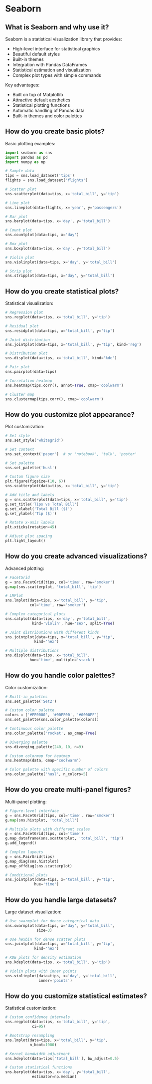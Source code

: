 # Seaborn

## What is Seaborn and why use it?

Seaborn is a statistical visualization library that provides:
- High-level interface for statistical graphics
- Beautiful default styles
- Built-in themes
- Integration with Pandas DataFrames
- Statistical estimation and visualization
- Complex plot types with simple commands

Key advantages:
- Built on top of Matplotlib
- Attractive default aesthetics
- Statistical plotting functions
- Automatic handling of Pandas data
- Built-in themes and color palettes

## How do you create basic plots?

Basic plotting examples:
```python
import seaborn as sns
import pandas as pd
import numpy as np

# Sample data
tips = sns.load_dataset('tips')
flights = sns.load_dataset('flights')

# Scatter plot
sns.scatterplot(data=tips, x='total_bill', y='tip')

# Line plot
sns.lineplot(data=flights, x='year', y='passengers')

# Bar plot
sns.barplot(data=tips, x='day', y='total_bill')

# Count plot
sns.countplot(data=tips, x='day')

# Box plot
sns.boxplot(data=tips, x='day', y='total_bill')

# Violin plot
sns.violinplot(data=tips, x='day', y='total_bill')

# Strip plot
sns.stripplot(data=tips, x='day', y='total_bill')
```

## How do you create statistical plots?

Statistical visualization:
```python
# Regression plot
sns.regplot(data=tips, x='total_bill', y='tip')

# Residual plot
sns.residplot(data=tips, x='total_bill', y='tip')

# Joint distribution
sns.jointplot(data=tips, x='total_bill', y='tip', kind='reg')

# Distribution plot
sns.displot(data=tips, x='total_bill', kind='kde')

# Pair plot
sns.pairplot(data=tips)

# Correlation heatmap
sns.heatmap(tips.corr(), annot=True, cmap='coolwarm')

# Cluster map
sns.clustermap(tips.corr(), cmap='coolwarm')
```

## How do you customize plot appearance?

Plot customization:
```python
# Set style
sns.set_style('whitegrid')

# Set context
sns.set_context('paper')  # or 'notebook', 'talk', 'poster'

# Set palette
sns.set_palette('husl')

# Custom figure size
plt.figure(figsize=(10, 6))
sns.scatterplot(data=tips, x='total_bill', y='tip')

# Add title and labels
g = sns.scatterplot(data=tips, x='total_bill', y='tip')
g.set_title('Tips vs Total Bill')
g.set_xlabel('Total Bill ($)')
g.set_ylabel('Tip ($)')

# Rotate x-axis labels
plt.xticks(rotation=45)

# Adjust plot spacing
plt.tight_layout()
```

## How do you create advanced visualizations?

Advanced plotting:
```python
# FacetGrid
g = sns.FacetGrid(tips, col='time', row='smoker')
g.map(sns.scatterplot, 'total_bill', 'tip')

# LMPlot
sns.lmplot(data=tips, x='total_bill', y='tip', 
           col='time', row='smoker')

# Complex categorical plots
sns.catplot(data=tips, x='day', y='total_bill', 
            kind='violin', hue='sex', split=True)

# Joint distributions with different kinds
sns.jointplot(data=tips, x='total_bill', y='tip', 
             kind='hex')

# Multiple distributions
sns.displot(data=tips, x='total_bill', 
           hue='time', multiple='stack')
```

## How do you handle color palettes?

Color customization:
```python
# Built-in palettes
sns.set_palette('Set2')

# Custom color palette
colors = ['#FF0000', '#00FF00', '#0000FF']
sns.set_palette(sns.color_palette(colors))

# Continuous color palette
sns.color_palette('rocket', as_cmap=True)

# Diverging palette
sns.diverging_palette(240, 10, n=9)

# Custom colormap for heatmap
sns.heatmap(data, cmap='coolwarm')

# Color palette with specific number of colors
sns.color_palette('husl', n_colors=5)
```

## How do you create multi-panel figures?

Multi-panel plotting:
```python
# Figure-level interface
g = sns.FacetGrid(tips, col='time', row='smoker')
g.map(sns.histplot, 'total_bill')

# Multiple plots with different scales
g = sns.FacetGrid(tips, col='time')
g.map_dataframe(sns.scatterplot, 'total_bill', 'tip')
g.add_legend()

# Complex layouts
g = sns.PairGrid(tips)
g.map_diag(sns.histplot)
g.map_offdiag(sns.scatterplot)

# Conditional plots
sns.jointplot(data=tips, x='total_bill', y='tip', 
             hue='time')
```

## How do you handle large datasets?

Large dataset visualization:
```python
# Use swarmplot for dense categorical data
sns.swarmplot(data=tips, x='day', y='total_bill', 
              size=3)

# Use hexbin for dense scatter plots
sns.jointplot(data=tips, x='total_bill', y='tip', 
             kind='hex')

# KDE plots for density estimation
sns.kdeplot(data=tips, x='total_bill', y='tip')

# Violin plots with inner points
sns.violinplot(data=tips, x='day', y='total_bill', 
               inner='points')
```

## How do you customize statistical estimates?

Statistical customization:
```python
# Custom confidence intervals
sns.regplot(data=tips, x='total_bill', y='tip', 
            ci=95)

# Bootstrap resampling
sns.lmplot(data=tips, x='total_bill', y='tip', 
           n_boot=1000)

# Kernel bandwidth adjustment
sns.kdeplot(data=tips['total_bill'], bw_adjust=0.5)

# Custom statistical functions
sns.barplot(data=tips, x='day', y='total_bill', 
            estimator=np.median)
```